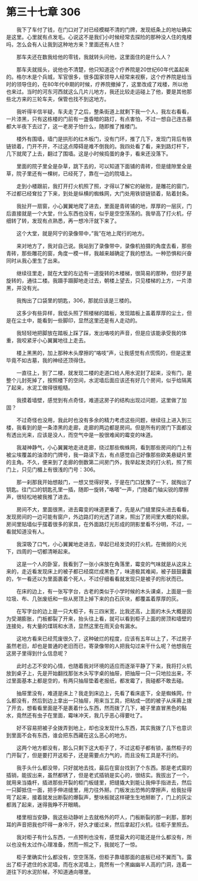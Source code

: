 # 第三十七章 306


　　我下了车付了钱，在门口对了对已经模糊不清的门牌，发现纸条上的地址确实是这里。心里就有点发毛。心说这不是我们小时候经常去探险的那种没人住的鬼楼吗，怎么会有人让我到这种地方来？里面还有人住？

　　那车夫还在数我给他的零钱，我就转头问他，这里面住的是什么人？

　　那车夫就摇头，说他也不清楚，他只知道这个疗养院是20世纪60年代盖起来的。格尔木是个兵城，军官很多，很多国家领导人经常来视察，这个疗养院是给当时的领导住的，在80年代中期的时候，疗养院撤掉了，这里改成了戏楼，所以他也来过。当时的河东河西就这么几片儿地方，我还比较走运碰上了他，要是其他那些北方来的三轮车夫，保管也找不到这地方。

　　我听得半信半疑，车夫走了之后，整条街道上就剩下我一个人，我左右看看，一片漆黑，只有这栋楼的门前有一盏昏暗的路灯，有点害怕，不过一想自己连古墓都大半夜下去过了，这一老房子怕什么，随即推了推楼门。

　　楼外有围墙，墙门是拱形的红木板门，没有门环，推了几下，发现门背后有铁链锁着，门开不开，不过这点障碍是难不倒我的。我四处看了看，来到路灯杆下，几下就爬了上去，翻过了围墙。这是小时候捣蛋的身手，看来还没落下。

　　里面的院子里全是杂草，跳下去的，可以知道下面铺的青砖，但是缝隙里全是草，院子里还有一棵树，已经死了，靠在一边的院墙上。

　　走到小楼跟前，我打开打火机照了照，才得以了解它的破败，是雕花的窗门，不过都已经耷拉了下来，到处是纵横的蜘蛛网，大门处用铁锁链锁着，贴着封条。

　　我扯开一扇窗，小心翼翼地爬了进去，里面是青砖铺的地，厚厚的一层灰，门后直接就是一个大堂，什么东西也没有，似乎是空空荡荡的。我举高了打火机，仔细转了转，发现有点熟悉，再一想冷汗就下来了。

　　这个大堂，就是阿宁的录像带中，”我”在地上爬行的地方。

　　来对地方了，我对自己说。我站到了录像带中，录像机拍摄的角度去看，那些青砖，那些雕花的窗，角度一模一样，我越来越确定了我的想法。一种恐惧和兴奋同时从我心里生了出来。

　　继续往里走，就在大堂的左边有一道旋转的木楼梯，很简易的那种，但好歹是旋转的，通往二楼。我蹑手蹑脚地走过去，朝楼上望去，只见楼梯的上方，一片漆黑，并没有光。

　　我掏出了口袋里的钥匙，306，那就应该是三楼的。

　　这多少有些异样，我低头照了照楼梯的踏板，发现踏板上盖着厚厚的尘土，但是在尘土中，能看到一些脚印，显然这里还是有人走动的。

　　我轻轻地把脚放在踏板上踩了踩，发出咯吱的声音，但是应该能承受我的体重，我咬紧牙小心翼翼地往上走去。

　　楼上黑黑的，加上那种木头摩擦的”咯吱”声，让我感觉有点慌慌的，但是这里毕竟不如古墓，我的神经还顶得住。

　　一直往上，到了二楼，就发现二楼的走道口给人用水泥封了起来，没有门，是整个儿封死掉了，按照楼下的空间，水泥墙后面应该还有好几个房间，似乎给隔离了起来，水泥工做得很粗糙。

　　我摸着墙壁，感觉到有点奇怪，难道这房子的结构出现过问题，这里做了加固？

　　不过奇怪也没用，我此时也没有多余的精力考虑这些问题，继续往上进入到三楼，我看到的是一条漆黑的走廊，走廊的两边都是房间。但是所有的房门下面都没有透出光来，应该是没人，而空气中是一股很难闻的霉变的味道。

　　我凝神静气，小心翼翼地走进走廊，绕过那些蜘蛛网，看到那些房间的门上有被尘埃覆盖的油漆的门牌号，我一路读下去，有点感觉自己好像那些欧美悬疑片里的主角。不久，便来到了走廊的倒数第二间房门外，我举起发烫的打火机，照了照门上，只见门楣上有很浅的门号：306。

　　那一刹那我开始想敲门，一想又觉得好笑，于是在门口犹豫了一下，就掏出了钥匙。往门口的钥匙孔里一插，随即一旋转，”咯嗒”一声，门随着门轴尖锐的摩擦声，很轻松地被我推了进去。

　　房间不大，里面很黑，进去霉变的味道更重了，先是从门缝里探头进去看看，发现房间的一边可能有窗户，外边路灯的光透了进来，照出了房间里大概的轮廓。房间里贴墙似乎摆着很多的家具，在外面路灯光形成的阴影里看不分明，不过，一看就知道没有人。

　　我深吸了口气，小心翼翼地走进去，举起已经发烫的打火机，在微弱的火光下，四周的一切都清晰起来。

　　这是一个人的卧室，我看到了一张小床放在角落里，霉变的气味就是从这床上来的，走近看发现床上的被子都已经腐烂成黑色了，味道极其难闻，被子鼓鼓囊囊的，乍一看还以为里面裹着个死人，不过仔细看看就发现只是被子的形状而已。

　　在床的边上，有一张写字台，古老的类似于小学时候的木头课桌，上面是一些垃圾、布、几张废纸和一些从房顶上掉下来的白石灰块，都覆盖着厚厚的灰。

　　在写字台的边上是一只大柜子，有三四米宽，比我还高，上面的木头大概是因为受潮膨胀，门板都裂了开来，抬头往上看，就可以看到柜子上面的房顶和墙壁的连接处，有大量的煤斑和水渍，显然这里在雨天会有漏水。

　　这地方看来已经荒废很久了，这种破烂的程度，应该有五年以上了，不过房子虽然老旧，却也是普通的老旧而已，寄录像带的人把我勾过来干什么呢？他想我在这房子里得到什么信息呢？

　　此时忐忑不安的心情，也随着我对环境的适应而逐渐平静了下来，我将打火机放到桌子上，先是开始翻找那张木头写字桌的抽屉，把抽屉一只一只地拉出来，不过里面基本上都是空的，有两只抽屉垫着老报纸，都发霉了，我碰都不敢去碰。

　　抽屉里没有，难道是床上？我走到床边上，先看了看床底下，全是蜘蛛网，什么都没有，然后到边上拿出一只抽屉，用来当工具，把粘成一团的被子从床褥上拨了开去，想看看里面是不是裹着什么东西，然而拨了几下，被子里直冒黑色的黏水，竟然还有虫子在里面，霉味冲天，我几乎恶心得要吐了。

　　好不容易把被子全拨弄到地上，却也没发现什么东西，其实我拨了几下也意识到里面不会有东西，谁会把东西藏在这么恶心的地方。

　　这两个地方都没有，那么只剩下这大柜子了，不过这柜子都有锁，虽然柜子的门开裂了，但是要打开这柜子，还是需要点力气的，而且没有工具是不行的。

　　我手头什么都没带，只好就地去找，最后在窗台找到了个东西。那是老式窗的插销，能拔出来，虽然都锈了，但是老式插销是实心的，很结实。我拔出了一个，就用来当撬杆，插进那些开裂的柜门板缝里，把缝撬大到能让我伸手指进去，然后一只脚抵住一面，把手伸进缝里，用力往外掰。门板发出恐怖的摩擦声，给我扯得弯了起来，接着就发出断裂的爆裂声，整块板就这样硬生生地掰断了，门上的灰尘都溅了起来，迷得我睁不开眼睛。

　　楼里相当安静，我这些动静听上去就格外的吓人，门板断裂的那一刹那，那刺耳的声音把我也吓得一身冷汗，好久才缓过来，然后拿起打火机，往柜子里照去。

　　我对柜子有什么东西，一点预判也没有，感觉最大的可能还是什么都没有，所以也没有太过作心理准备，然而一照之下，我就吃了一惊。

　　柜子里确实什么都没有，空空荡荡，但柜子靠墙那面的底板已经不翼而飞，露出了柜子遮住的水泥墙，而在水泥墙上，竟然有一个黑幽幽半人高的门洞，连着一道往下的水泥阶梯，不知道通向哪里。

